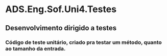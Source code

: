 # ADS.Eng.Sof.Uni4.Testes
## Desenvolvimento dirigido a testes
### Código de teste unitário, criado pra testar um método, quanto ao tamanho da entrada.
